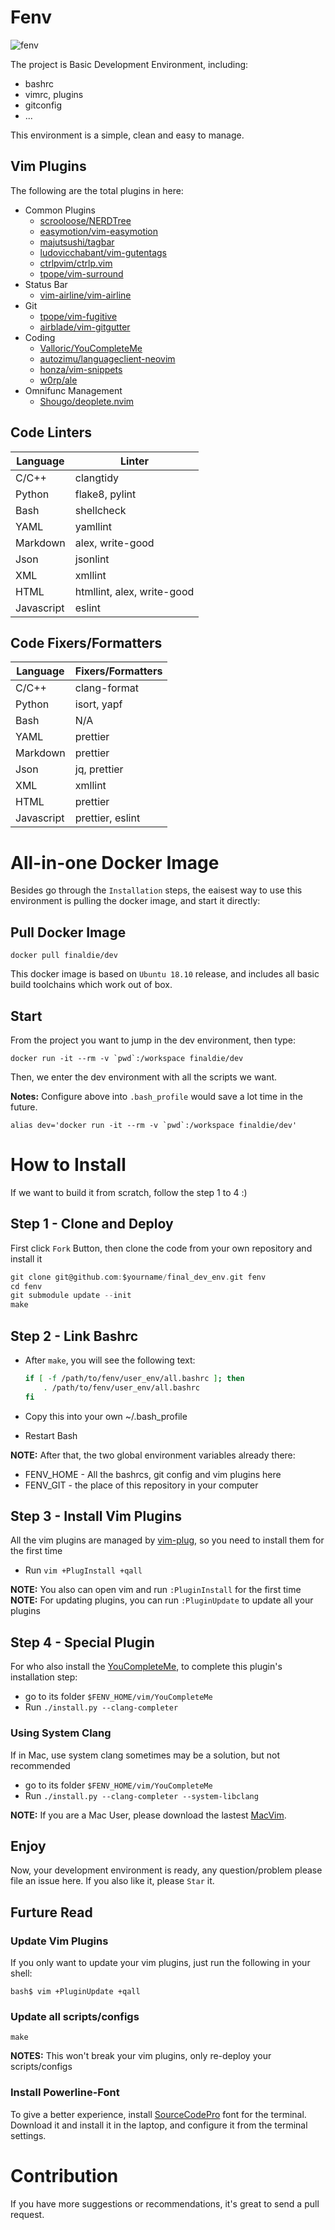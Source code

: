 # Fenv

![fenv](https://github.com/finaldie/misc/blob/master/articals/fenv/fenv.gif)

The project is Basic Development Environment, including:

- bashrc
- vimrc, plugins
- gitconfig
- ...

This environment is a simple, clean and easy to manage.

## Vim Plugins

The following are the total plugins in here:

- Common Plugins
  - [scrooloose/NERDTree][4]
  - [easymotion/vim-easymotion][8]
  - [majutsushi/tagbar][14]
  - [ludovicchabant/vim-gutentags][13]
  - [ctrlpvim/ctrlp.vim][9]
  - [tpope/vim-surround][20]
- Status Bar
  - [vim-airline/vim-airline][11]
- Git
  - [tpope/vim-fugitive][12]
  - [airblade/vim-gitgutter][21]
- Coding
  - [Valloric/YouCompleteMe][2]
  - [autozimu/languageclient-neovim][15]
  - [honza/vim-snippets][17]
  - [w0rp/ale][18]
- Omnifunc Management
  - [Shougo/deoplete.nvim][16]

## Code Linters

| Language   | Linter                     |
| ---------- | -------------------------- |
| C/C++      | clangtidy                  |
| Python     | flake8, pylint             |
| Bash       | shellcheck                 |
| YAML       | yamllint                   |
| Markdown   | alex, write-good           |
| Json       | jsonlint                   |
| XML        | xmllint                    |
| HTML       | htmllint, alex, write-good |
| Javascript | eslint                     |

## Code Fixers/Formatters

| Language   | Fixers/Formatters |
| ---------- | ----------------- |
| C/C++      | clang-format      |
| Python     | isort, yapf       |
| Bash       | N/A               |
| YAML       | prettier          |
| Markdown   | prettier          |
| Json       | jq, prettier      |
| XML        | xmllint           |
| HTML       | prettier          |
| Javascript | prettier, eslint  |

# All-in-one Docker Image

Besides go through the `Installation` steps, the eaisest way to use this environment is pulling the docker image, and start it directly:

## Pull Docker Image

```console
docker pull finaldie/dev
```

This docker image is based on `Ubuntu 18.10` release, and includes all basic build toolchains which work out of box.

## Start

From the project you want to jump in the dev environment, then type:

```console
docker run -it --rm -v `pwd`:/workspace finaldie/dev
```

Then, we enter the dev environment with all the scripts we want.

**Notes:** Configure above into `.bash_profile` would save a lot time in the future.

```console
alias dev='docker run -it --rm -v `pwd`:/workspace finaldie/dev'
```

# How to Install

If we want to build it from scratch, follow the step 1 to 4 :)

## Step 1 - Clone and Deploy

First click `Fork` Button, then clone the code from your own repository and install it

```c
git clone git@github.com:$yourname/final_dev_env.git fenv
cd fenv
git submodule update --init
make
```

## Step 2 - Link Bashrc

- After `make`, you will see the following text:

  ```bash
  if [ -f /path/to/fenv/user_env/all.bashrc ]; then
      . /path/to/fenv/user_env/all.bashrc
  fi
  ```

- Copy this into your own ~/.bash_profile
- Restart Bash

**NOTE:** After that, the two global environment variables already there:

- FENV_HOME - All the bashrcs, git config and vim plugins here
- FENV_GIT - the place of this repository in your computer

## Step 3 - Install Vim Plugins

All the vim plugins are managed by [vim-plug][22], so you need to install them for the first time

- Run `vim +PlugInstall +qall`

**NOTE:** You also can open vim and run `:PluginInstall` for the first time<br>
**NOTE:** For updating plugins, you can run `:PluginUpdate` to update all your plugins

## Step 4 - Special Plugin

For who also install the [YouCompleteMe][2], to complete this plugin's installation step:

- go to its folder `$FENV_HOME/vim/YouCompleteMe`
- Run `./install.py --clang-completer`

### Using System Clang

If in Mac, use system clang sometimes may be a solution, but not recommended<br>

- go to its folder `$FENV_HOME/vim/YouCompleteMe`
- Run `./install.py --clang-completer --system-libclang`

**NOTE:** If you are a Mac User, please download the lastest [MacVim][3].

## Enjoy

Now, your development environment is ready, any question/problem please file an issue here. If you also like it, please `Star` it.

## Furture Read

### Update Vim Plugins

If you only want to update your vim plugins, just run the following in your shell:

```
bash$ vim +PluginUpdate +qall
```

### Update all scripts/configs

```
make
```

**NOTES:** This won't break your vim plugins, only re-deploy your scripts/configs

### Install Powerline-Font

To give a better experience, install [SourceCodePro](19) font for the terminal. <br>
Download it and install it in the laptop, and configure it from the terminal settings.

# Contribution

If you have more suggestions or recommendations, it's great to send a pull request.

[1]: https://github.com/gmarik/vundle
[2]: https://github.com/Valloric/YouCompleteMe
[3]: https://github.com/b4winckler/macvim/releases
[4]: https://github.com/scrooloose/nerdtree
[5]: https://github.com/Lokaltog/powerline
[6]: https://github.com/vim-scripts/taglist.vim
[8]: https://github.com/easymotion/vim-easymotion
[9]: https://github.com/ctrlpvim/ctrlp.vim
[10]: https://github.com/altercation/solarized
[11]: https://github.com/vim-airline/vim-airline
[12]: https://github.com/tpope/vim-fugitive
[13]: https://github.com/ludovicchabant/vim-gutentags
[14]: https://github.com/majutsushi/tagbar
[15]: https://github.com/autozimu/languageclient-neovim
[16]: https://github.com/Shougo/deoplete.nvim
[17]: https://github.com/honza/vim-snippets
[18]: https://github.com/w0rp/ale
[19]: https://github.com/powerline/fonts/tree/master/SourceCodePro
[20]: https://github.com/tpope/vim-surround
[21]: https://github.com/airblade/vim-gitgutter
[22]: https://github.com/junegunn/vim-plug
